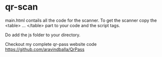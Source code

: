 # qr-scan

main.html contails all the code for the scanner.
To get the scanner copy the \<table\> ... \</table\> part to your code and the script tags.

Do add the js folder to your directory.

Checkout my complete qr-pass website code https://github.com/aravindballa/QrPass
